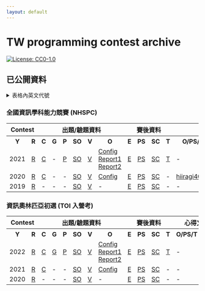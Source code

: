 ```yaml
---
layout: default
---
```


# TW programming contest archive


[![License: CC0-1.0](https://licensebuttons.net/l/zero/1.0/80x15.png)](http://creativecommons.org/publicdomain/zero/1.0/)

## 已公開資料

<details>
  <summary>表格內英文代號</summary>
  
<ul>
<li>Y: Year</li>
<li>R: Repository</li>
<li>C: Checker</li>
<li>G: Generator</li>
<li>R: Repository</li>
<li>P: Problem</li>
<li>SO: Solution</li>
<li>O: Others</li>
<li>E: Editorial</li>
<li>PS: Problem Set</li>
<li>SC: Scoreboard</li>
<li>T: Test data</li>
<li>E: Editorial</li>
<li>O/PS/T: Organizer/ProblemSetter/Tester</li>
<li>Ps: Participants</li>
</ul>

</details>

### 全國資訊學科能力競賽 (NHSPC)

<table>
  <tr>
    <th title="Contest" colspan="2">Contest</th>
    <th title="出題/驗題資料" colspan="6">出題/驗題資料</th>
    <th title="賽後資料" colspan="4">賽後資料</th>
    <th title="心得文" colspan="2">心得文</th>
  </tr>
  <tr>
    <th title="Year" alt="Year">Y</th>
    <th title="Repository" alt="Repository">R</th>
    <th title="Checker" alt="Checker">C</th>
    <th title="Generator" alt="Generator">G</th>
    <th title="Problem" alt="Problem">P</th>
    <th title="Solution" alt="Solution">SO</th>
    <th title="Validator" alt="Validator">V</th>
    <th title="Other" alt="Other">O</th>
    <th title="Editorial" alt="Editorial">E</th>
    <th title="Problem Set" alt="Problem Set">PS</th>
    <th title="Scoreboard" alt="Scoreboard">SC</th>
    <th title="Testdata" alt="Testdata">T</th>
    <th title="Organizer/ProblemSetter/Tester" alt="Organizer/ProblemSetter/Tester">O/PS/T</th>
    <th title="Participants" alt="Participants">Ps</th>
  </tr>
  <tr>
    <td>2021</td>
    <td><a href="//github.com/twpca/nhspc-2021">R</a></td>
    <td><a href="//github.com/twpca/nhspc-2021/tree/main/checker">C</a></td>
    <td>-</td>
    <td><a href="//github.com/twpca/nhspc-2021/tree/main/problem">P</a></td>
    <td><a href="//github.com/twpca/nhspc-2021/tree/main/solution">SO</a></td>
    <td><a href="//github.com/twpca/nhspc-2021/tree/main/validator">V</a></td>
    <td>
      <a href="//github.com/twpca/nhspc-2021/tree/main/config">Config</a><br>
      <a href="//nhspc2021.twpca.org/release/unittest.html">Report1</a><br>
      <a href="//nhspc2021.twpca.org/release/result.html">Report2</a><br>
    </td>
    <td><a href="//nhspc2021.twpca.org/editorial/editorial">E</a></td>
    <td><a href="//nhspc2021.twpca.org/release/problem/problems.pdf">PS</a></td>
    <td><a href="//sorahisa.github.io/OI/DumpedRanks/nhspc2021_fin/ranking/Ranking.html">SC</a></td>
    <td><a href="//github.com/twpca/nhspc-2021/tree/main/release/testdata">T</a></td>
    <td>-</td>
    <td>-</td>
  </tr>
  <tr>
    <td>2020</td>
    <td><a href="//github.com/twpca/nhspc-2020">R</a></td>
    <td><a href="//github.com/twpca/nhspc-2020/tree/main/checker">C</a></td>
    <td>-</td>
    <td>-</td>
    <td><a href="//github.com/twpca/nhspc-2020/tree/main/solution">SO</a></td>
    <td><a href="//github.com/twpca/nhspc-2020/tree/main/validator">V</a></td>
    <td><a href="//github.com/twpca/nhspc-2020/tree/main/config">Config</a></td>
    <td><a href="nhspc-2020/editorial/editorial.html">E</a></td>
    <td><a href="nhspc-2020/nhspc-2020-problemset.pdf">PS</a></td>
    <td><a href="//cms.tfcis.org/dumprank/rank/rank133/">SC</a></td>
    <td>-</td>
    <td>
      <a href="//hiiragi4000.blogspot.com/2021/01/2020.html">hiiragi4000</a>
    </td>
    <td>-</td>
  </tr>
  <tr>
    <td>2019</td>
    <td><a href="//github.com/twpca/nhspc-2019">R</a></td>
    <td>-</td>
    <td>-</td>
    <td>-</td>
    <td><a href="//github.com/twpca/nhspc-2019/tree/main/solution">SO</a></td>
    <td><a href="//github.com/twpca/nhspc-2019/tree/main/validator">V</a></td>
    <td>-</td>
    <td><a href="//nhspc2019.twpca.org/editorial/editorial">E</a></td>
    <td><a href="nhspc-2019/nhspc-2019-problemset.pdf">PS</a></td>
    <td><a href="//cms.tfcis.org/dumprank/rank/rank25/">SC</a></td>
    <td>-</td>
    <td>-</td>
    <td><a href="//www.facebook.com/lawrence910426/posts/2851874321542853">lawrence910426</a></td>
  </tr>
</table>

### 資訊奧林匹亞初選 (TOI 入營考)

<table>
  <tr>
    <th title="Contest" colspan="2">Contest</th>
    <th title="出題/驗題資料" colspan="6">出題/驗題資料</th>
    <th title="賽後資料" colspan="4">賽後資料</th>
    <th title="心得文" colspan="2">心得文</th>
  </tr>
  <tr>
    <th title="Year" alt="Year">Y</th>
    <th title="Repository" alt="Repository">R</th>
    <th title="Checker" alt="Checker">C</th>
    <th title="Generator" alt="Generator">G</th>
    <th title="Problem" alt="Problem">P</th>
    <th title="Solution" alt="Solution">SO</th>
    <th title="Validator" alt="Validator">V</th>
    <th title="Other" alt="Other">O</th>
    <th title="Editorial" alt="Editorial">E</th>
    <th title="Problem Set" alt="Problem Set">PS</th>
    <th title="Scoreboard" alt="Scoreboard">SC</th>
    <th title="Testdata" alt="Testdata">T</th>
    <th title="Organizer/ProblemSetter/Tester" alt="Organizer/ProblemSetter/Tester">O/PS/T</th>
    <th title="Participants" alt="Participants">Ps</th>
  </tr>
  <tr>
    <td>2022</td>
    <td><a href="//github.com/twpca/toi-primary-2022">R</a></td>
    <td><a href="//github.com/twpca/toi-primary-2022/tree/main/checker">C</a></td>
    <td><a href="//github.com/twpca/toi-primary-2022/tree/main/generator">G</a></td>
    <td><a href="//github.com/twpca/toi-primary-2022/tree/main/problem">P</a></td>
    <td><a href="//github.com/twpca/toi-primary-2022/tree/main/solution">SO</a></td>
    <td><a href="//github.com/twpca/toi-primary-2022/tree/main/validator">V</a></td>
    <td>
      <a href="//github.com/twpca/toi-primary-2022/tree/main/config">Config</a><br>
      <a href="//toip2022.twpca.org/release/unittest.html">Report1</a><br>
      <a href="//toip2022.twpca.org/release/result.html">Report2</a><br>
    </td>
    <td><a href="//toip2022.twpca.org/editorial/editorial">E</a></td>
    <td><a href="//toip2022.twpca.org/release/problem/problems.pdf">PS</a></td>
    <td><a href="//sorahisa.github.io/OI/DumpedRanks/toi2022/ranking/Ranking.html">SC</a></td>
    <td><a href="//github.com/twpca/toi-primary-2022/tree/main/release/testdata">T</a></td>
    <td>-</td>
    <td>-</td>
  </tr>
  <tr>
    <td>2021</td>
    <td><a href="//github.com/twpca/toi-primary-2021">R</a></td>
    <td><a href="//github.com/twpca/toi-primary-2021/tree/main/checker">C</a></td>
    <td>-</td>
    <td>-</td>
    <td><a href="//github.com/twpca/toi-primary-2021/tree/main/solution">SO</a></td>
    <td><a href="//github.com/twpca/toi-primary-2021/tree/main/validator">V</a></td>
    <td><a href="//github.com/twpca/toi-primary-2021/tree/main/config">Config</a></td>
    <td><a href="//toip2021.twpca.org/editorial/editorial">E</a></td>
    <td><a href="toi-primary-2021/toi-primary-2021-problemset.pdf">PS</a></td>
    <td><a href="//cms.tfcis.org/dumprank/rank/toi2021/">SC</a></td>
    <td>-</td>
    <td>-</td>
    <td>-</td>
  </tr>
  <tr>
    <td>2020</td>
    <td><a href="//github.com/twpca/toi-primary-2020">R</a></td>
    <td>-</td>
    <td>-</td>
    <td>-</td>
    <td><a href="//github.com/twpca/toi-primary-2020/tree/main/solution">SO</a></td>
    <td><a href="//github.com/twpca/toi-primary-2020/tree/main/validator">V</a></td>
    <td>-</td>
    <td><a href="//abc864197532.github.io/2021/03/05/toi-2020/">E</a></td>
    <td><a href="toi-primary-2020/toi-primary-2020-problemset.pdf">PS</a></td>
    <td><a href="//cms.tfcis.org/dumprank/rank/toi2020/">SC</a></td>
    <td>-</td>
    <td>-</td>
    <td>-</td>
  </tr>
</table>


